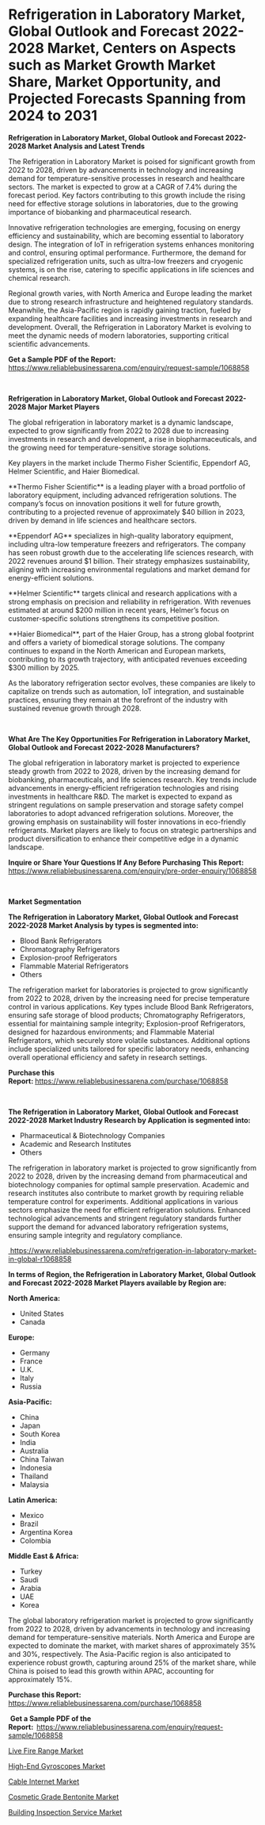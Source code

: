 <p><h1>Refrigeration in Laboratory Market, Global Outlook and Forecast 2022-2028 Market, Centers on Aspects such as Market Growth Market Share, Market Opportunity, and Projected Forecasts Spanning from 2024 to 2031</h1></p><p><strong>Refrigeration in Laboratory Market, Global Outlook and Forecast 2022-2028 Market Analysis and Latest Trends</strong></p>
<p><p>The Refrigeration in Laboratory Market is poised for significant growth from 2022 to 2028, driven by advancements in technology and increasing demand for temperature-sensitive processes in research and healthcare sectors. The market is expected to grow at a CAGR of 7.4% during the forecast period. Key factors contributing to this growth include the rising need for effective storage solutions in laboratories, due to the growing importance of biobanking and pharmaceutical research.</p><p>Innovative refrigeration technologies are emerging, focusing on energy efficiency and sustainability, which are becoming essential to laboratory design. The integration of IoT in refrigeration systems enhances monitoring and control, ensuring optimal performance. Furthermore, the demand for specialized refrigeration units, such as ultra-low freezers and cryogenic systems, is on the rise, catering to specific applications in life sciences and chemical research.</p><p>Regional growth varies, with North America and Europe leading the market due to strong research infrastructure and heightened regulatory standards. Meanwhile, the Asia-Pacific region is rapidly gaining traction, fueled by expanding healthcare facilities and increasing investments in research and development. Overall, the Refrigeration in Laboratory Market is evolving to meet the dynamic needs of modern laboratories, supporting critical scientific advancements.</p></p>
<p><strong>Get a Sample PDF of the Report:&nbsp;</strong> <a href="https://www.reliablebusinessarena.com/enquiry/request-sample/1068858?utm_campaign=1349&utm_medium=2&utm_source=Github&utm_content=ia&utm_term=02102024&utm_id=refrigeration-in-laboratory-market-global-outlook-and-forecast-2022-2028">https://www.reliablebusinessarena.com/enquiry/request-sample/1068858</a></p>
<p>&nbsp;</p>
<p><strong>Refrigeration in Laboratory Market, Global Outlook and Forecast 2022-2028 Major Market Players</strong></p>
<p><p>The global refrigeration in laboratory market is a dynamic landscape, expected to grow significantly from 2022 to 2028 due to increasing investments in research and development, a rise in biopharmaceuticals, and the growing need for temperature-sensitive storage solutions.</p><p>Key players in the market include Thermo Fisher Scientific, Eppendorf AG, Helmer Scientific, and Haier Biomedical. </p><p>**Thermo Fisher Scientific** is a leading player with a broad portfolio of laboratory equipment, including advanced refrigeration solutions. The company’s focus on innovation positions it well for future growth, contributing to a projected revenue of approximately $40 billion in 2023, driven by demand in life sciences and healthcare sectors.</p><p>**Eppendorf AG** specializes in high-quality laboratory equipment, including ultra-low temperature freezers and refrigerators. The company has seen robust growth due to the accelerating life sciences research, with 2022 revenues around $1 billion. Their strategy emphasizes sustainability, aligning with increasing environmental regulations and market demand for energy-efficient solutions.</p><p>**Helmer Scientific** targets clinical and research applications with a strong emphasis on precision and reliability in refrigeration. With revenues estimated at around $200 million in recent years, Helmer’s focus on customer-specific solutions strengthens its competitive position.</p><p>**Haier Biomedical**, part of the Haier Group, has a strong global footprint and offers a variety of biomedical storage solutions. The company continues to expand in the North American and European markets, contributing to its growth trajectory, with anticipated revenues exceeding $300 million by 2025.</p><p>As the laboratory refrigeration sector evolves, these companies are likely to capitalize on trends such as automation, IoT integration, and sustainable practices, ensuring they remain at the forefront of the industry with sustained revenue growth through 2028.</p></p>
<p>&nbsp;</p>
<p><strong>What Are The Key Opportunities For Refrigeration in Laboratory Market, Global Outlook and Forecast 2022-2028 Manufacturers?</strong></p>
<p><p>The global refrigeration in laboratory market is projected to experience steady growth from 2022 to 2028, driven by the increasing demand for biobanking, pharmaceuticals, and life sciences research. Key trends include advancements in energy-efficient refrigeration technologies and rising investments in healthcare R&D. The market is expected to expand as stringent regulations on sample preservation and storage safety compel laboratories to adopt advanced refrigeration solutions. Moreover, the growing emphasis on sustainability will foster innovations in eco-friendly refrigerants. Market players are likely to focus on strategic partnerships and product diversification to enhance their competitive edge in a dynamic landscape.</p></p>
<p><strong>Inquire or Share Your Questions If Any Before Purchasing This Report:</strong> <a href="https://www.reliablebusinessarena.com/enquiry/pre-order-enquiry/1068858?utm_campaign=1349&utm_medium=2&utm_source=Github&utm_content=ia&utm_term=02102024&utm_id=refrigeration-in-laboratory-market-global-outlook-and-forecast-2022-2028">https://www.reliablebusinessarena.com/enquiry/pre-order-enquiry/1068858</a></p>
<p>&nbsp;</p>
<p><strong>Market Segmentation</strong></p>
<p><strong>The Refrigeration in Laboratory Market, Global Outlook and Forecast 2022-2028 Market Analysis by types is segmented into:</strong></p>
<p><ul><li>Blood Bank Refrigerators</li><li>Chromatography Refrigerators</li><li>Explosion-proof Refrigerators</li><li>Flammable Material Refrigerators</li><li>Others</li></ul></p>
<p><p>The refrigeration market for laboratories is projected to grow significantly from 2022 to 2028, driven by the increasing need for precise temperature control in various applications. Key types include Blood Bank Refrigerators, ensuring safe storage of blood products; Chromatography Refrigerators, essential for maintaining sample integrity; Explosion-proof Refrigerators, designed for hazardous environments; and Flammable Material Refrigerators, which securely store volatile substances. Additional options include specialized units tailored for specific laboratory needs, enhancing overall operational efficiency and safety in research settings.</p></p>
<p><strong>Purchase this Report:&nbsp;</strong><a href="https://www.reliablebusinessarena.com/purchase/1068858?utm_campaign=1349&utm_medium=2&utm_source=Github&utm_content=ia&utm_term=02102024&utm_id=refrigeration-in-laboratory-market-global-outlook-and-forecast-2022-2028">https://www.reliablebusinessarena.com/purchase/1068858</a></p>
<p>&nbsp;</p>
<p><strong>The Refrigeration in Laboratory Market, Global Outlook and Forecast 2022-2028 Market Industry Research by Application is segmented into:</strong></p>
<p><ul><li>Pharmaceutical & Biotechnology Companies</li><li>Academic and Research Institutes</li><li>Others</li></ul></p>
<p><p>The refrigeration in laboratory market is projected to grow significantly from 2022 to 2028, driven by the increasing demand from pharmaceutical and biotechnology companies for optimal sample preservation. Academic and research institutes also contribute to market growth by requiring reliable temperature control for experiments. Additional applications in various sectors emphasize the need for efficient refrigeration solutions. Enhanced technological advancements and stringent regulatory standards further support the demand for advanced laboratory refrigeration systems, ensuring sample integrity and regulatory compliance.</p></p>
<p><a href="https://www.reliablebusinessarena.com/refrigeration-in-laboratory-market-in-global-r1068858?utm_campaign=1349&utm_medium=2&utm_source=Github&utm_content=ia&utm_term=02102024&utm_id=refrigeration-in-laboratory-market-global-outlook-and-forecast-2022-2028">&nbsp;https://www.reliablebusinessarena.com/refrigeration-in-laboratory-market-in-global-r1068858</a></p>
<p><strong>In terms of Region, the Refrigeration in Laboratory Market, Global Outlook and Forecast 2022-2028 Market Players available by Region are:</strong></p>
<p>
    <p> <strong> North America: </strong>
        <ul>
            <li>United States</li>
            <li>Canada</li>
        </ul>
        </p> 
    <p> <strong> Europe: </strong>
        <ul>
            <li>Germany</li>
            <li>France</li>
            <li>U.K.</li>
            <li>Italy</li>
            <li>Russia</li>
        </ul>
        </p> 
    <p> <strong> Asia-Pacific: </strong>
        <ul>
            <li>China</li>
            <li>Japan</li>
            <li>South Korea</li>
            <li>India</li>
            <li>Australia</li>
            <li>China Taiwan</li>
            <li>Indonesia</li>
            <li>Thailand</li>
            <li>Malaysia</li>
        </ul>
        </p> 
    <p> <strong> Latin America: </strong>
        <ul>
            <li>Mexico</li>
            <li>Brazil</li>
            <li>Argentina Korea</li>
            <li>Colombia</li>
        </ul>
        </p> 
    <p> <strong> Middle East & Africa: </strong>
        <ul>
            <li>Turkey</li>
            <li>Saudi</li>
            <li>Arabia</li>
            <li>UAE</li>
            <li>Korea</li>
        </ul>
    </p>
    </p>
<p><p>The global laboratory refrigeration market is projected to grow significantly from 2022 to 2028, driven by advancements in technology and increasing demand for temperature-sensitive materials. North America and Europe are expected to dominate the market, with market shares of approximately 35% and 30%, respectively. The Asia-Pacific region is also anticipated to experience robust growth, capturing around 25% of the market share, while China is poised to lead this growth within APAC, accounting for approximately 15%.</p></p>
<p><strong>Purchase this Report: </strong><a href="https://www.reliablebusinessarena.com/purchase/1068858?utm_campaign=1349&utm_medium=2&utm_source=Github&utm_content=ia&utm_term=02102024&utm_id=refrigeration-in-laboratory-market-global-outlook-and-forecast-2022-2028">https://www.reliablebusinessarena.com/purchase/1068858</a></p>
<p>&nbsp;<strong>Get a Sample PDF of the Report:&nbsp;&nbsp;</strong><a href="https://www.reliablebusinessarena.com/enquiry/request-sample/1068858?utm_campaign=1349&utm_medium=2&utm_source=Github&utm_content=ia&utm_term=02102024&utm_id=refrigeration-in-laboratory-market-global-outlook-and-forecast-2022-2028">https://www.reliablebusinessarena.com/enquiry/request-sample/1068858</a></p>
<p><strong></strong></p>
<p><p><a href="https://www.linkedin.com/pulse/live-fire-range-market-size-share-competitive-landscape-trend-7xcif?utm_campaign=1349&utm_medium=2&utm_source=Github&utm_content=ia&utm_term=02102024&utm_id=refrigeration-in-laboratory-market-global-outlook-and-forecast-2022-2028">Live Fire Range Market</a></p><p><a href="https://issuu.com/reportprime-2/docs/high-end-gyroscopes-market-size-203_d214abe7dabb62?utm_campaign=1349&utm_medium=2&utm_source=Github&utm_content=ia&utm_term=02102024&utm_id=refrigeration-in-laboratory-market-global-outlook-and-forecast-2022-2028">High-End Gyroscopes Market</a></p><p><a href="https://www.linkedin.com/pulse/cable-internet-market-forecasts-trends-impact-analysis-2024-dtndf?utm_campaign=1349&utm_medium=2&utm_source=Github&utm_content=ia&utm_term=02102024&utm_id=refrigeration-in-laboratory-market-global-outlook-and-forecast-2022-2028">Cable Internet Market</a></p><p><a href="https://issuu.com/reportprime-2/docs/cosmetic-grade-bentonite-market-siz_8ba347cc3ff6a6?utm_campaign=1349&utm_medium=2&utm_source=Github&utm_content=ia&utm_term=02102024&utm_id=refrigeration-in-laboratory-market-global-outlook-and-forecast-2022-2028">Cosmetic Grade Bentonite Market</a></p><p><a href="https://www.linkedin.com/pulse/global-building-inspection-service-market-trends-analysis-future-0knjf?utm_campaign=1349&utm_medium=2&utm_source=Github&utm_content=ia&utm_term=02102024&utm_id=refrigeration-in-laboratory-market-global-outlook-and-forecast-2022-2028">Building Inspection Service Market</a></p></p>